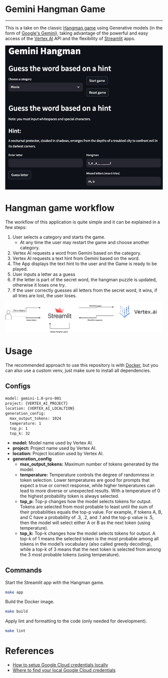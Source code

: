 # Gemini Hangman Game

---

This is a take on the classic [Hangman game](https://en.wikipedia.org/wiki/Hangman_(game)) using Generative models (in the form of [Google's Gemini](https://gemini.google.com/app)), taking advantage of the powerful and easy access of the [Vertex AI](https://cloud.google.com/vertex-ai) API and the flexibility of [Streamlit](https://streamlit.io) apps.

![](./assets/hangman_app_demo.png)

# Hangman game workflow

The workflow of this application is quite simple and it can be explained in a few steps:
1. User selects a category and starts the game.
   - At any time the user may restart the game and choose another category.
2. Vertex AI requests a word from Gemini based on the category.
3. Vertex AI requests a text hint from Gemini based on the word.
4. The App displays the text hint to the user and the Game is ready to be played.
5. User inputs a letter as a guess
6. If the letter is part of the secret word, the hangman puzzle is updated, otherwise it loses one try.
7. If the user correctly guesses all letters from the secret word, it wins, if all tries are lost, the user loses.

![](./assets/hangman_diagram.jpg)

# Usage
The recommended approach to use this repository is with [Docker](https://docs.docker.com/), but you can also use a custom venv, just make sure to install all dependencies.

## Configs
```
model: gemini-1.0-pro-001
project: {VERTEX_AI_PROJECT}
location: {VERTEX_AI_LOCALTION}
generation_config:
  max_output_tokens: 1024
  temperature: 1
  top_p: 1
  top_k: 32
```
- **model:** Model name used by Vertex AI.
- **project:** Project name used by Vertex AI.
- **location:** Project location used by Vertex AI.
- **generation_config**
  - **max_output_tokens:** Maximum number of tokens generated by the model.
  - **temperature:** Temperature controls the degree of randomness in token selection. Lower temperatures are good for prompts that expect a true or correct response, while higher temperatures can lead to more diverse or unexpected results. With a temperature of 0 the highest probability token is always selected.
  - **top_p:** Top-p changes how the model selects tokens for output. Tokens are selected from most probable to least until the sum of their probabilities equals the top-p value. For example, if tokens A, B, and C have a probability of .3, .2, and .1 and the top-p value is .5, then the model will select either A or B as the next token (using temperature).
  - **top_k:** Top-k changes how the model selects tokens for output. A top-k of 1 means the selected token is the most probable among all tokens in the model’s vocabulary (also called greedy decoding), while a top-k of 3 means that the next token is selected from among the 3 most probable tokens (using temperature).

## Commands

Start the Streamlit app with the Hangman game.
```bash
make app
```

Build the Docker image.
```bash
make build
```

Apply lint and formatting to the code (only needed for development).
```bash
make lint
```

# References
- [How to setup Google Cloud credentials locally](https://cloud.google.com/docs/authentication/provide-credentials-adc#local-dev)
- [Where to find your local Google Cloud credentials](https://cloud.google.com/docs/authentication/application-default-credentials#personal)